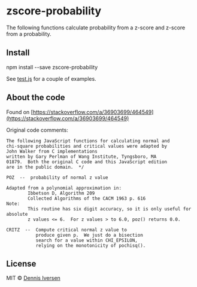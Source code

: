# zscore-probability

The following functions calculate probability from a z-score and z-score from a probability. 

## Install

npm install --save zscore-probability

See [test.js](test.js) for a couple of examples. 

## About the code

Found on [https://stackoverflow.com/a/36903699/464549](https://stackoverflow.com/a/36903699/464549)

Original code comments: 

    The following JavaScript functions for calculating normal and
    chi-square probabilities and critical values were adapted by
    John Walker from C implementations
    written by Gary Perlman of Wang Institute, Tyngsboro, MA
    01879.  Both the original C code and this JavaScript edition
    are in the public domain.  */

    POZ  --  probability of normal z value

    Adapted from a polynomial approximation in:
            Ibbetson D, Algorithm 209
            Collected Algorithms of the CACM 1963 p. 616
    Note:
            This routine has six digit accuracy, so it is only useful for absolute
            z values <= 6.  For z values > to 6.0, poz() returns 0.0.

    CRITZ  --  Compute critical normal z value to
               produce given p.  We just do a bisection
               search for a value within CHI_EPSILON,
               relying on the monotonicity of pochisq().

## License

MIT © [Dennis Iversen](https://github.com/diversen)